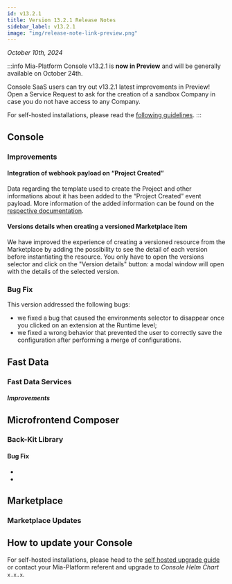 ```yaml
---
id: v13.2.1
title: Version 13.2.1 Release Notes
sidebar_label: v13.2.1
image: "img/release-note-link-preview.png"
---
```


_October 10th, 2024_

:::info
Mia-Platform Console v13.2.1 is **now in Preview** and will be generally available on October 24th.

Console SaaS users can try out v13.2.1 latest improvements in Preview! Open a Service Request to ask for the creation of a sandbox Company in case you do not have access to any Company.

For self-hosted installations, please read the [following guidelines](#how-to-update-your-console).
:::

## Console

### Improvements

#### Integration of webhook payload on “Project Created”

Data regarding the template used to create the Project and other informations about it has been added to the “Project Created” event payload. 
More information of the added information can be found on the [respective documentation](/docs/console/company-configuration/events.mdx).

#### Versions details when creating a versioned Marketplace item

We have improved the experience of creating a versioned resource from the Marketplace by adding the possibility to see the detail of each version before instantiating the resource.
You only have to open the versions selector and click on the "Version details" button: a modal window will open with the details of the selected version.

### Bug Fix

This version addressed the following bugs:

* we fixed a bug that caused the environments selector to disappear once you clicked on an extension at the Runtime level;
* we fixed a wrong behavior that prevented the user to correctly save the configuration after performing a merge of configurations.

## Fast Data

### 

### Fast Data Services

#### 

##### Improvements


## Microfrontend Composer

### Back-Kit Library


#### Bug Fix

* 
*

## Marketplace

### Marketplace Updates

#### 

## How to update your Console

For self-hosted installations, please head to the [self hosted upgrade guide](/infrastructure/self-hosted/installation-chart/100_how-to-upgrade.md) or contact your Mia-Platform referent and upgrade to _Console Helm Chart_ `x.x.x`.
